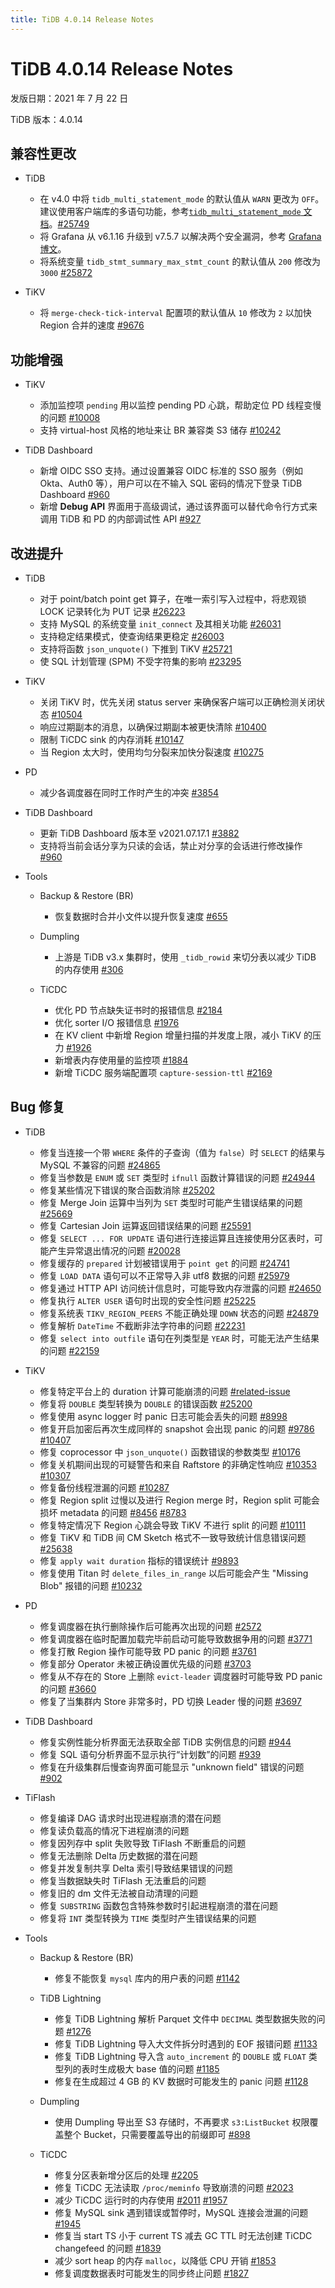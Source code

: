 ```yaml
---
title: TiDB 4.0.14 Release Notes
---
```


# TiDB 4.0.14 Release Notes

发版日期：2021 年 7 月 22 日

TiDB 版本：4.0.14

## 兼容性更改

+ TiDB

    - 在 v4.0 中将 `tidb_multi_statement_mode` 的默认值从 `WARN` 更改为 `OFF`。建议使用客户端库的多语句功能，参考[`tidb_multi_statement_mode` 文档](/system-variables.md#tidb_multi_statement_mode-从-v4011-版本开始引入)。[#25749](https://github.com/pingcap/tidb/pull/25749)
    - 将 Grafana 从 v6.1.16 升级到 v7.5.7 以解决两个安全漏洞，参考 [Grafana 博文](https://grafana.com/blog/2020/06/03/grafana-6.7.4-and-7.0.2-released-with-important-security-fix/)。
    - 将系统变量 `tidb_stmt_summary_max_stmt_count` 的默认值从 `200` 修改为 `3000` [#25872](https://github.com/pingcap/tidb/pull/25872)

+ TiKV

    - 将 `merge-check-tick-interval` 配置项的默认值从 `10` 修改为 `2` 以加快 Region 合并的速度 [#9676](https://github.com/tikv/tikv/pull/9676)

## 功能增强

+ TiKV

    - 添加监控项 `pending` 用以监控 pending PD 心跳，帮助定位 PD 线程变慢的问题 [#10008](https://github.com/tikv/tikv/pull/10008)
    - 支持 virtual-host 风格的地址来让 BR 兼容类 S3 储存 [#10242](https://github.com/tikv/tikv/pull/10242)

+ TiDB Dashboard

    - 新增 OIDC SSO 支持。通过设置兼容 OIDC 标准的 SSO 服务（例如 Okta、Auth0 等），用户可以在不输入 SQL 密码的情况下登录 TiDB Dashboard [#960](https://github.com/pingcap/tidb-dashboard/pull/960)
    - 新增 **Debug API** 界面用于高级调试，通过该界面可以替代命令行方式来调用 TiDB 和 PD 的内部调试性 API [#927](https://github.com/pingcap/tidb-dashboard/pull/927)

## 改进提升

+ TiDB

    - 对于 point/batch point get 算子，在唯一索引写入过程中，将悲观锁 LOCK 记录转化为 PUT 记录 [#26223](https://github.com/pingcap/tidb/pull/26223)
    - 支持 MySQL 的系统变量 `init_connect` 及其相关功能 [#26031](https://github.com/pingcap/tidb/pull/26031)
    - 支持稳定结果模式，使查询结果更稳定 [#26003](https://github.com/pingcap/tidb/pull/26003)
    - 支持将函数 `json_unquote()` 下推到 TiKV [#25721](https://github.com/pingcap/tidb/pull/25721)
    - 使 SQL 计划管理 (SPM) 不受字符集的影响 [#23295](https://github.com/pingcap/tidb/pull/23295)

+ TiKV

    - 关闭 TiKV 时，优先关闭 status server 来确保客户端可以正确检测关闭状态 [#10504](https://github.com/tikv/tikv/pull/10504)
    - 响应过期副本的消息，以确保过期副本被更快清除 [#10400](https://github.com/tikv/tikv/pull/10400)
    - 限制 TiCDC sink 的内存消耗 [#10147](https://github.com/tikv/tikv/pull/10147)
    - 当 Region 太大时，使用均匀分裂来加快分裂速度 [#10275](https://github.com/tikv/tikv/pull/10275)

+ PD

    - 减少各调度器在同时工作时产生的冲突 [#3854](https://github.com/tikv/pd/pull/3854)

+ TiDB Dashboard

    - 更新 TiDB Dashboard 版本至 v2021.07.17.1 [#3882](https://github.com/pingcap/pd/pull/3882)
    - 支持将当前会话分享为只读的会话，禁止对分享的会话进行修改操作 [#960](https://github.com/pingcap/tidb-dashboard/pull/960)

+ Tools

    + Backup & Restore (BR)

        - 恢复数据时合并小文件以提升恢复速度 [#655](https://github.com/pingcap/br/pull/655)

    + Dumpling

        - 上游是 TiDB v3.x 集群时，使用 `_tidb_rowid` 来切分表以减少 TiDB 的内存使用 [#306](https://github.com/pingcap/dumpling/pull/306)

    + TiCDC

        - 优化 PD 节点缺失证书时的报错信息 [#2184](https://github.com/pingcap/ticdc/pull/2184)
        - 优化 sorter I/O 报错信息 [#1976](https://github.com/pingcap/ticdc/pull/1976)
        - 在 KV client 中新增 Region 增量扫描的并发度上限，减小 TiKV 的压力 [#1926](https://github.com/pingcap/ticdc/pull/1926)
        - 新增表内存使用量的监控项 [#1884](https://github.com/pingcap/ticdc/pull/1884)
        - 新增 TiCDC 服务端配置项 `capture-session-ttl` [#2169](https://github.com/pingcap/ticdc/pull/2169)

## Bug 修复

+ TiDB

    - 修复当连接一个带 `WHERE` 条件的子查询（值为 `false`）时 `SELECT` 的结果与 MySQL 不兼容的问题 [#24865](https://github.com/pingcap/tidb/issues/24865)
    - 修复当参数是 `ENUM` 或 `SET` 类型时 `ifnull` 函数计算错误的问题 [#24944](https://github.com/pingcap/tidb/issues/24944)
    - 修复某些情况下错误的聚合函数消除 [#25202](https://github.com/pingcap/tidb/issues/25202)
    - 修复 Merge Join 运算中当列为 `SET` 类型时可能产生错误结果的问题 [#25669](https://github.com/pingcap/tidb/issues/25669)
    - 修复 Cartesian Join 运算返回错误结果的问题 [#25591](https://github.com/pingcap/tidb/issues/25591)
    - 修复 `SELECT ... FOR UPDATE` 语句进行连接运算且连接使用分区表时，可能产生异常退出情况的问题 [#20028](https://github.com/pingcap/tidb/issues/20028)
    - 修复缓存的 `prepared` 计划被错误用于 `point get` 的问题 [#24741](https://github.com/pingcap/tidb/issues/24741)
    - 修复 `LOAD DATA` 语句可以不正常导入非 utf8 数据的问题 [#25979](https://github.com/pingcap/tidb/issues/25979)
    - 修复通过 HTTP API 访问统计信息时，可能导致内存泄露的问题 [#24650](https://github.com/pingcap/tidb/pull/24650)
    - 修复执行 `ALTER USER` 语句时出现的安全性问题 [#25225](https://github.com/pingcap/tidb/issues/25225)
    - 修复系统表 `TIKV_REGION_PEERS` 不能正确处理 `DOWN` 状态的问题 [#24879](https://github.com/pingcap/tidb/issues/24879)
    - 修复解析 `DateTime` 不截断非法字符串的问题 [#22231](https://github.com/pingcap/tidb/issues/22231)
    - 修复 `select into outfile` 语句在列类型是 `YEAR` 时，可能无法产生结果的问题 [#22159](https://github.com/pingcap/tidb/issues/22159)

+ TiKV

    - 修复特定平台上的 duration 计算可能崩溃的问题 [#related-issue](https://github.com/rust-lang/rust/issues/86470#issuecomment-877557654)
    - 修复将 `DOUBLE` 类型转换为 `DOUBLE` 的错误函数 [#25200](https://github.com/pingcap/tidb/issues/25200)
    - 修复使用 async logger 时 panic 日志可能会丢失的问题 [#8998](https://github.com/tikv/tikv/issues/8998)
    - 修复开启加密后再次生成同样的 snapshot 会出现 panic 的问题 [#9786](https://github.com/tikv/tikv/issues/9786) [#10407](https://github.com/tikv/tikv/issues/10407)
    - 修复 coprocessor 中 `json_unquote()` 函数错误的参数类型 [#10176](https://github.com/tikv/tikv/issues/10176)
    - 修复关机期间出现的可疑警告和来自 Raftstore 的非确定性响应 [#10353](https://github.com/tikv/tikv/issues/10353) [#10307](https://github.com/tikv/tikv/issues/10307)
    - 修复备份线程泄漏的问题 [#10287](https://github.com/tikv/tikv/issues/10287)
    - 修复 Region split 过慢以及进行 Region merge 时，Region split 可能会损坏 metadata 的问题 [#8456](https://github.com/tikv/tikv/issues/8456) [#8783](https://github.com/tikv/tikv/issues/8783)
    - 修复特定情况下 Region 心跳会导致 TiKV 不进行 split 的问题 [#10111](https://github.com/tikv/tikv/issues/10111)
    - 修复 TiKV 和 TiDB 间 CM Sketch 格式不一致导致统计信息错误问题 [#25638](https://github.com/pingcap/tidb/issues/25638)
    - 修复 `apply wait duration` 指标的错误统计 [#9893](https://github.com/tikv/tikv/issues/9893)
    - 修复使用 Titan 时 `delete_files_in_range` 以后可能会产生 "Missing Blob" 报错的问题 [#10232](https://github.com/tikv/tikv/pull/10232)

+ PD

    - 修复调度器在执行删除操作后可能再次出现的问题 [#2572](https://github.com/tikv/pd/issues/2572)
    - 修复调度器在临时配置加载完毕前启动可能导致数据争用的问题 [#3771](https://github.com/tikv/pd/issues/3771)
    - 修复打散 Region 操作可能导致 PD panic 的问题 [#3761](https://github.com/pingcap/pd/pull/3761)
    - 修复部分 Operator 未被正确设置优先级的问题 [#3703](https://github.com/pingcap/pd/pull/3703)
    - 修复从不存在的 Store 上删除 `evict-leader` 调度器时可能导致 PD panic 的问题 [#3660](https://github.com/tikv/pd/issues/3660)
    - 修复了当集群内 Store 非常多时，PD 切换 Leader 慢的问题 [#3697](https://github.com/tikv/pd/issues/3697)

+ TiDB Dashboard

    - 修复实例性能分析界面无法获取全部 TiDB 实例信息的问题 [#944](https://github.com/pingcap/tidb-dashboard/pull/944)
    - 修复 SQL 语句分析界面不显示执行“计划数”的问题 [#939](https://github.com/pingcap/tidb-dashboard/pull/939)
    - 修复在升级集群后慢查询界面可能显示 "unknown field" 错误的问题 [#902](https://github.com/pingcap/tidb-dashboard/issues/902)

+ TiFlash

    - 修复编译 DAG 请求时出现进程崩溃的潜在问题
    - 修复读负载高的情况下进程崩溃的问题
    - 修复因列存中 split 失败导致 TiFlash 不断重启的问题
    - 修复无法删除 Delta 历史数据的潜在问题
    - 修复并发复制共享 Delta 索引导致结果错误的问题
    - 修复当数据缺失时 TiFlash 无法重启的问题
    - 修复旧的 dm 文件无法被自动清理的问题
    - 修复 `SUBSTRING` 函数包含特殊参数时引起进程崩溃的潜在问题
    - 修复将 `INT` 类型转换为 `TIME` 类型时产生错误结果的问题

+ Tools

    + Backup & Restore (BR)

        - 修复不能恢复 `mysql` 库内的用户表的问题 [#1142](https://github.com/pingcap/br/pull/1142)

    + TiDB Lightning

        - 修复 TiDB Lightning 解析 Parquet 文件中 `DECIMAL` 类型数据失败的问题 [#1276](https://github.com/pingcap/br/pull/1276)
        - 修复 TiDB Lightning 导入大文件拆分时遇到的 EOF 报错问题 [#1133](https://github.com/pingcap/br/issues/1133)
        - 修复 TiDB Lightning 导入含 `auto_increment` 的 `DOUBLE` 或 `FLOAT` 类型列的表时生成极大 base 值的问题 [#1185](https://github.com/pingcap/br/pull/1185)
        - 修复在生成超过 4 GB 的 KV 数据时可能发生的 panic 问题 [#1128](https://github.com/pingcap/br/pull/1128)

    + Dumpling

        - 使用 Dumpling 导出至 S3 存储时，不再要求 `s3:ListBucket` 权限覆盖整个 Bucket，只需要覆盖导出的前缀即可 [#898](https://github.com/pingcap/br/issues/898)

    + TiCDC

        - 修复分区表新增分区后的处理 [#2205](https://github.com/pingcap/ticdc/pull/2205)
        - 修复 TiCDC 无法读取 `/proc/meminfo` 导致崩溃的问题 [#2023](https://github.com/pingcap/ticdc/pull/2023)
        - 减少 TiCDC 运行时的内存使用 [#2011](https://github.com/pingcap/ticdc/pull/2011) [#1957](https://github.com/pingcap/ticdc/pull/1957)
        - 修复 MySQL sink 遇到错误或暂停时，MySQL 连接会泄漏的问题 [#1945](https://github.com/pingcap/ticdc/pull/1945)
        - 修复当 start TS 小于 current TS 减去 GC TTL 时无法创建 TiCDC changefeed 的问题 [#1839](https://github.com/pingcap/ticdc/issues/1839)
        - 减少 sort heap 的内存 `malloc`，以降低 CPU 开销 [#1853](https://github.com/pingcap/ticdc/issues/1853)
        - 修复调度数据表时可能发生的同步终止问题 [#1827](https://github.com/pingcap/ticdc/pull/1827)
